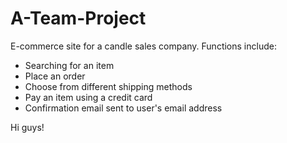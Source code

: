 # A-Team-Project
E-commerce site for a candle sales company. 
Functions include:
  - Searching for an item
  - Place an order
  - Choose from different shipping methods
  - Pay an item using a credit card
  - Confirmation email sent to user's email address 

Hi guys!